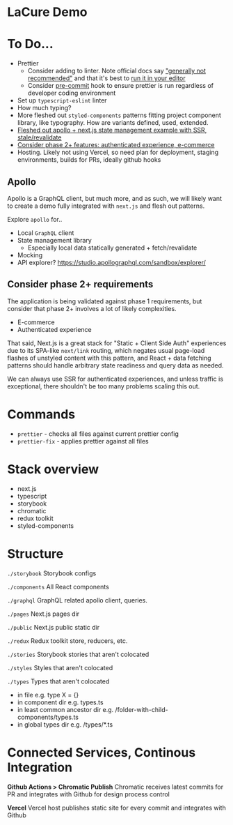 # LaCure Demo

# To Do...

- Prettier
    -  Consider adding to linter. Note official docs say ["generally not recommended"](https://prettier.io/docs/en/integrating-with-linters.html)   and that it's best to [run it in your editor](https://prettier.io/docs/en/editors.html)
    - Consider [pre-commit](https://prettier.io/docs/en/precommit.html) hook to ensure prettier is run regardless of developer coding environment
- Set up `typescript-eslint` linter
- How much typing?
- More fleshed out `styled-components` patterns fitting project component library, like typography. How are variants defined, used, extended.
- [Fleshed out apollo + next.js state management example with SSR, stale/revalidate](#apollo)
- [Consider phase 2+ features: authenticated experience, e-commerce](#phase-2)
- Hosting. Likely not using Vercel, so need plan for deployment, staging environments, builds for PRs, ideally github hooks

## Apollo 

Apollo is a GraphQL client, but much more, and as such, we  will likely want to create a demo fully integrated with `next.js` and flesh out patterns.    

Explore `apollo` for..

- Local `GraphQL` client
- State management library
    - Especially local data statically generated + fetch/revalidate
- Mocking
- API explorer? https://studio.apollographql.com/sandbox/explorer/

## Consider phase 2+ requirements 

<a id="phase-2"></a>

The application is being validated against phase 1 requirements, but consider that phase 2+ involves a lot of likely complexities.

- E-commerce
- Authenticated experience

That said, Next.js is a great stack for "Static + Client Side Auth" experiences due to its SPA-like `next/link` routing, which negates usual page-load flashes of unstyled content with this pattern, and React + data fetching patterns should handle arbitrary state readiness and query data as needed.

We can always use SSR for authenticated experiences, and unless traffic is exceptional, there shouldn't be too many problems scaling this out.

# Commands
- `prettier` - checks all files against current prettier config
- `prettier-fix` - applies prettier against all files

# Stack overview

- next.js
- typescript
- storybook
- chromatic
- redux toolkit
- styled-components

# Structure

`./storybook`
Storybook configs

`./components`
All React components 

`./graphql` 
GraphQL related apollo client, queries.

`./pages` 
Next.js pages dir

`./public`
Next.js public static dir

`./redux`
Redux toolkit store, reducers, etc.

`./stories`
Storybook stories that aren't colocated

`./styles`
Styles that aren't colocated

`./types`
Types that aren't colocated

- in file e.g. type X = {}
- in component dir e.g. types.ts
- in least common ancestor dir e.g. /folder-with-child-components/types.ts
- in global types dir e.g. /types/*.ts


# Connected Services, Continous Integration

**Github Actions > Chromatic Publish**
Chromatic receives latest commits for PR and integrates with Github for design process control  

**Vercel** Vercel host publishes static site for every commit and integrates with Github


